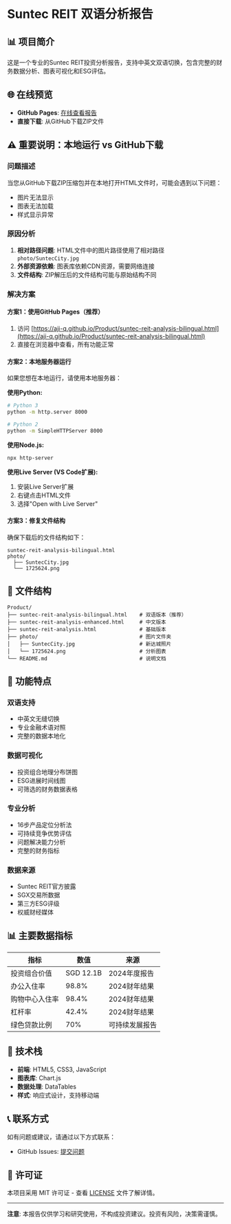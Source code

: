 # Suntec REIT 双语分析报告

## 📊 项目简介

这是一个专业的Suntec REIT投资分析报告，支持中英文双语切换，包含完整的财务数据分析、图表可视化和ESG评估。

## 🌐 在线预览

- **GitHub Pages**: [在线查看报告](https://aji-q.github.io/Product/suntec-reit-analysis-bilingual.html)
- **直接下载**: 从GitHub下载ZIP文件

## ⚠️ 重要说明：本地运行 vs GitHub下载

### 问题描述
当您从GitHub下载ZIP压缩包并在本地打开HTML文件时，可能会遇到以下问题：
- 图片无法显示
- 图表无法加载
- 样式显示异常

### 原因分析
1. **相对路径问题**: HTML文件中的图片路径使用了相对路径 `photo/SuntecCity.jpg`
2. **外部资源依赖**: 图表库依赖CDN资源，需要网络连接
3. **文件结构**: ZIP解压后的文件结构可能与原始结构不同

### 解决方案

#### 方案1：使用GitHub Pages（推荐）
1. 访问 [https://aji-q.github.io/Product/suntec-reit-analysis-bilingual.html](https://aji-q.github.io/Product/suntec-reit-analysis-bilingual.html)
2. 直接在浏览器中查看，所有功能正常

#### 方案2：本地服务器运行
如果您想在本地运行，请使用本地服务器：

**使用Python:**
```bash
# Python 3
python -m http.server 8000

# Python 2
python -m SimpleHTTPServer 8000
```

**使用Node.js:**
```bash
npx http-server
```

**使用Live Server (VS Code扩展):**
1. 安装Live Server扩展
2. 右键点击HTML文件
3. 选择"Open with Live Server"

#### 方案3：修复文件结构
确保下载后的文件结构如下：
```
suntec-reit-analysis-bilingual.html
photo/
  ├── SuntecCity.jpg
  └── 1725624.png
```

## 📁 文件结构

```
Product/
├── suntec-reit-analysis-bilingual.html    # 双语版本（推荐）
├── suntec-reit-analysis-enhanced.html     # 中文版本
├── suntec-reit-analysis.html              # 基础版本
├── photo/                                 # 图片文件夹
│   ├── SuntecCity.jpg                     # 新达城照片
│   └── 1725624.png                        # 分析图表
└── README.md                              # 说明文档
```

## 🚀 功能特点

### 双语支持
- 中英文无缝切换
- 专业金融术语对照
- 完整的数据本地化

### 数据可视化
- 投资组合地理分布饼图
- ESG进展时间线图
- 可筛选的财务数据表格

### 专业分析
- 16步产品定位分析法
- 可持续竞争优势评估
- 问题解决能力分析
- 完整的财务指标

### 数据来源
- Suntec REIT官方披露
- SGX交易所数据
- 第三方ESG评级
- 权威财经媒体

## 📊 主要数据指标

| 指标 | 数值 | 来源 |
|------|------|------|
| 投资组合价值 | SGD 12.1B | 2024年度报告 |
| 办公入住率 | 98.8% | 2024财年结果 |
| 购物中心入住率 | 98.4% | 2024财年结果 |
| 杠杆率 | 42.4% | 2024财年结果 |
| 绿色贷款比例 | 70% | 可持续发展报告 |

## 🔧 技术栈

- **前端**: HTML5, CSS3, JavaScript
- **图表库**: Chart.js
- **数据处理**: DataTables
- **样式**: 响应式设计，支持移动端

## 📞 联系方式

如有问题或建议，请通过以下方式联系：
- GitHub Issues: [提交问题](https://github.com/Aji-Q/Product/issues)

## 📄 许可证

本项目采用 MIT 许可证 - 查看 [LICENSE](LICENSE) 文件了解详情。

---

**注意**: 本报告仅供学习和研究使用，不构成投资建议。投资有风险，决策需谨慎。 
